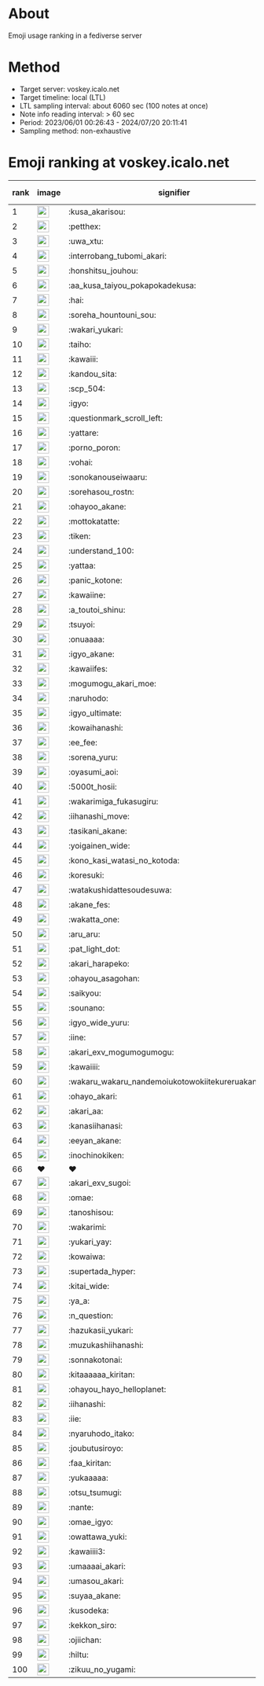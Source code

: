# About
Emoji usage ranking in a fediverse server

# Method
- Target server: voskey.icalo.net
- Target timeline: local (LTL)
- LTL sampling interval: about 6060 sec (100 notes at once)
- Note info reading interval: > 60 sec
- Period: 2023/06/01 00:26:43 - 2024/07/20 20:11:41 
- Sampling method: non-exhaustive

# Emoji ranking at voskey.icalo.net

|rank|image|signifier|type|frequency score|
|----|----|----|----|----|
|1|<img height="24" src="https://voskey.icalo.net/emoji/kusa_akarisou.webp">|:kusa_akarisou:|custom|29190|
|2|<img height="24" src="https://voskey.icalo.net/emoji/petthex.webp">|:petthex:|custom|20829|
|3|<img height="24" src="https://voskey.icalo.net/emoji/uwa_xtu.webp">|:uwa_xtu:|custom|11788|
|4|<img height="24" src="https://voskey.icalo.net/emoji/interrobang_tubomi_akari.webp">|:interrobang_tubomi_akari:|custom|11095|
|5|<img height="24" src="https://voskey.icalo.net/emoji/honshitsu_jouhou.webp">|:honshitsu_jouhou:|custom|8926|
|6|<img height="24" src="https://voskey.icalo.net/emoji/aa_kusa_taiyou_pokapokadekusa.webp">|:aa_kusa_taiyou_pokapokadekusa:|custom|8381|
|7|<img height="24" src="https://voskey.icalo.net/emoji/hai.webp">|:hai:|custom|7809|
|8|<img height="24" src="https://voskey.icalo.net/emoji/soreha_hountouni_sou.webp">|:soreha_hountouni_sou:|custom|6981|
|9|<img height="24" src="https://voskey.icalo.net/emoji/wakari_yukari.webp">|:wakari_yukari:|custom|6747|
|10|<img height="24" src="https://voskey.icalo.net/emoji/taiho.webp">|:taiho:|custom|6619|
|11|<img height="24" src="https://voskey.icalo.net/emoji/kawaiii.webp">|:kawaiii:|custom|5956|
|12|<img height="24" src="https://voskey.icalo.net/emoji/kandou_sita.webp">|:kandou_sita:|custom|5949|
|13|<img height="24" src="https://voskey.icalo.net/emoji/scp_504.webp">|:scp_504:|custom|5663|
|14|<img height="24" src="https://voskey.icalo.net/emoji/igyo.webp">|:igyo:|custom|4455|
|15|<img height="24" src="https://voskey.icalo.net/emoji/questionmark_scroll_left.webp">|:questionmark_scroll_left:|custom|4386|
|16|<img height="24" src="https://voskey.icalo.net/emoji/yattare.webp">|:yattare:|custom|4354|
|17|<img height="24" src="https://voskey.icalo.net/emoji/porno_poron.webp">|:porno_poron:|custom|4301|
|18|<img height="24" src="https://voskey.icalo.net/emoji/vohai.webp">|:vohai:|custom|4079|
|19|<img height="24" src="https://voskey.icalo.net/emoji/sonokanouseiwaaru.webp">|:sonokanouseiwaaru:|custom|4062|
|20|<img height="24" src="https://voskey.icalo.net/emoji/sorehasou_rostn.webp">|:sorehasou_rostn:|custom|3914|
|21|<img height="24" src="https://voskey.icalo.net/emoji/ohayoo_akane.webp">|:ohayoo_akane:|custom|3816|
|22|<img height="24" src="https://voskey.icalo.net/emoji/mottokatatte.webp">|:mottokatatte:|custom|3692|
|23|<img height="24" src="https://voskey.icalo.net/emoji/tiken.webp">|:tiken:|custom|3575|
|24|<img height="24" src="https://voskey.icalo.net/emoji/understand_100.webp">|:understand_100:|custom|3512|
|25|<img height="24" src="https://voskey.icalo.net/emoji/yattaa.webp">|:yattaa:|custom|3505|
|26|<img height="24" src="https://voskey.icalo.net/emoji/panic_kotone.webp">|:panic_kotone:|custom|3345|
|27|<img height="24" src="https://voskey.icalo.net/emoji/kawaiine.webp">|:kawaiine:|custom|3251|
|28|<img height="24" src="https://voskey.icalo.net/emoji/a_toutoi_shinu.webp">|:a_toutoi_shinu:|custom|3228|
|29|<img height="24" src="https://voskey.icalo.net/emoji/tsuyoi.webp">|:tsuyoi:|custom|3196|
|30|<img height="24" src="https://voskey.icalo.net/emoji/onuaaaa.webp">|:onuaaaa:|custom|3026|
|31|<img height="24" src="https://voskey.icalo.net/emoji/igyo_akane.webp">|:igyo_akane:|custom|2973|
|32|<img height="24" src="https://voskey.icalo.net/emoji/kawaiifes.webp">|:kawaiifes:|custom|2823|
|33|<img height="24" src="https://voskey.icalo.net/emoji/mogumogu_akari_moe.webp">|:mogumogu_akari_moe:|custom|2781|
|34|<img height="24" src="https://voskey.icalo.net/emoji/naruhodo.webp">|:naruhodo:|custom|2752|
|35|<img height="24" src="https://voskey.icalo.net/emoji/igyo_ultimate.webp">|:igyo_ultimate:|custom|2734|
|36|<img height="24" src="https://voskey.icalo.net/emoji/kowaihanashi.webp">|:kowaihanashi:|custom|2678|
|37|<img height="24" src="https://voskey.icalo.net/emoji/ee_fee.webp">|:ee_fee:|custom|2517|
|38|<img height="24" src="https://voskey.icalo.net/emoji/sorena_yuru.webp">|:sorena_yuru:|custom|2502|
|39|<img height="24" src="https://voskey.icalo.net/emoji/oyasumi_aoi.webp">|:oyasumi_aoi:|custom|2442|
|40|<img height="24" src="https://voskey.icalo.net/emoji/5000t_hosii.webp">|:5000t_hosii:|custom|2440|
|41|<img height="24" src="https://voskey.icalo.net/emoji/wakarimiga_fukasugiru.webp">|:wakarimiga_fukasugiru:|custom|2403|
|42|<img height="24" src="https://voskey.icalo.net/emoji/iihanashi_move.webp">|:iihanashi_move:|custom|2356|
|43|<img height="24" src="https://voskey.icalo.net/emoji/tasikani_akane.webp">|:tasikani_akane:|custom|2164|
|44|<img height="24" src="https://voskey.icalo.net/emoji/yoigainen_wide.webp">|:yoigainen_wide:|custom|2122|
|45|<img height="24" src="https://voskey.icalo.net/emoji/kono_kasi_watasi_no_kotoda.webp">|:kono_kasi_watasi_no_kotoda:|custom|2102|
|46|<img height="24" src="https://voskey.icalo.net/emoji/koresuki.webp">|:koresuki:|custom|2097|
|47|<img height="24" src="https://voskey.icalo.net/emoji/watakushidattesoudesuwa.webp">|:watakushidattesoudesuwa:|custom|2095|
|48|<img height="24" src="https://voskey.icalo.net/emoji/akane_fes.webp">|:akane_fes:|custom|2085|
|49|<img height="24" src="https://voskey.icalo.net/emoji/wakatta_one.webp">|:wakatta_one:|custom|2079|
|50|<img height="24" src="https://voskey.icalo.net/emoji/aru_aru.webp">|:aru_aru:|custom|2048|
|51|<img height="24" src="https://voskey.icalo.net/emoji/pat_light_dot.webp">|:pat_light_dot:|custom|2015|
|52|<img height="24" src="https://voskey.icalo.net/emoji/akari_harapeko.webp">|:akari_harapeko:|custom|1965|
|53|<img height="24" src="https://voskey.icalo.net/emoji/ohayou_asagohan.webp">|:ohayou_asagohan:|custom|1955|
|54|<img height="24" src="https://voskey.icalo.net/emoji/saikyou.webp">|:saikyou:|custom|1930|
|55|<img height="24" src="https://voskey.icalo.net/emoji/sounano.webp">|:sounano:|custom|1902|
|56|<img height="24" src="https://voskey.icalo.net/emoji/igyo_wide_yuru.webp">|:igyo_wide_yuru:|custom|1820|
|57|<img height="24" src="https://voskey.icalo.net/emoji/iine.webp">|:iine:|custom|1803|
|58|<img height="24" src="https://voskey.icalo.net/emoji/akari_exv_mogumogumogu.webp">|:akari_exv_mogumogumogu:|custom|1793|
|59|<img height="24" src="https://voskey.icalo.net/emoji/kawaiiii.webp">|:kawaiiii:|custom|1777|
|60|<img height="24" src="https://voskey.icalo.net/emoji/wakaru_wakaru_nandemoiukotowokiitekureruakanetyan.webp">|:wakaru_wakaru_nandemoiukotowokiitekureruakanetyan:|custom|1707|
|61|<img height="24" src="https://voskey.icalo.net/emoji/ohayo_akari.webp">|:ohayo_akari:|custom|1654|
|62|<img height="24" src="https://voskey.icalo.net/emoji/akari_aa.webp">|:akari_aa:|custom|1636|
|63|<img height="24" src="https://voskey.icalo.net/emoji/kanasiihanasi.webp">|:kanasiihanasi:|custom|1630|
|64|<img height="24" src="https://voskey.icalo.net/emoji/eeyan_akane.webp">|:eeyan_akane:|custom|1608|
|65|<img height="24" src="https://voskey.icalo.net/emoji/inochinokiken.webp">|:inochinokiken:|custom|1607|
|66|❤|❤|unicode|1606|
|67|<img height="24" src="https://voskey.icalo.net/emoji/akari_exv_sugoi.webp">|:akari_exv_sugoi:|custom|1604|
|68|<img height="24" src="https://voskey.icalo.net/emoji/omae.webp">|:omae:|custom|1599|
|69|<img height="24" src="https://voskey.icalo.net/emoji/tanoshisou.webp">|:tanoshisou:|custom|1576|
|70|<img height="24" src="https://voskey.icalo.net/emoji/wakarimi.webp">|:wakarimi:|custom|1557|
|71|<img height="24" src="https://voskey.icalo.net/emoji/yukari_yay.webp">|:yukari_yay:|custom|1536|
|72|<img height="24" src="https://voskey.icalo.net/emoji/kowaiwa.webp">|:kowaiwa:|custom|1492|
|73|<img height="24" src="https://voskey.icalo.net/emoji/supertada_hyper.webp">|:supertada_hyper:|custom|1482|
|74|<img height="24" src="https://voskey.icalo.net/emoji/kitai_wide.webp">|:kitai_wide:|custom|1474|
|75|<img height="24" src="https://voskey.icalo.net/emoji/ya_a.webp">|:ya_a:|custom|1462|
|76|<img height="24" src="https://voskey.icalo.net/emoji/n_question.webp">|:n_question:|custom|1424|
|77|<img height="24" src="https://voskey.icalo.net/emoji/hazukasii_yukari.webp">|:hazukasii_yukari:|custom|1418|
|78|<img height="24" src="https://voskey.icalo.net/emoji/muzukashiihanashi.webp">|:muzukashiihanashi:|custom|1329|
|79|<img height="24" src="https://voskey.icalo.net/emoji/sonnakotonai.webp">|:sonnakotonai:|custom|1329|
|80|<img height="24" src="https://voskey.icalo.net/emoji/kitaaaaaa_kiritan.webp">|:kitaaaaaa_kiritan:|custom|1325|
|81|<img height="24" src="https://voskey.icalo.net/emoji/ohayou_hayo_helloplanet.webp">|:ohayou_hayo_helloplanet:|custom|1316|
|82|<img height="24" src="https://voskey.icalo.net/emoji/iihanashi.webp">|:iihanashi:|custom|1314|
|83|<img height="24" src="https://voskey.icalo.net/emoji/iie.webp">|:iie:|custom|1292|
|84|<img height="24" src="https://voskey.icalo.net/emoji/nyaruhodo_itako.webp">|:nyaruhodo_itako:|custom|1274|
|85|<img height="24" src="https://voskey.icalo.net/emoji/joubutusiroyo.webp">|:joubutusiroyo:|custom|1272|
|86|<img height="24" src="https://voskey.icalo.net/emoji/faa_kiritan.webp">|:faa_kiritan:|custom|1250|
|87|<img height="24" src="https://voskey.icalo.net/emoji/yukaaaaa.webp">|:yukaaaaa:|custom|1247|
|88|<img height="24" src="https://voskey.icalo.net/emoji/otsu_tsumugi.webp">|:otsu_tsumugi:|custom|1237|
|89|<img height="24" src="https://voskey.icalo.net/emoji/nante.webp">|:nante:|custom|1237|
|90|<img height="24" src="https://voskey.icalo.net/emoji/omae_igyo.webp">|:omae_igyo:|custom|1220|
|91|<img height="24" src="https://voskey.icalo.net/emoji/owattawa_yuki.webp">|:owattawa_yuki:|custom|1212|
|92|<img height="24" src="https://voskey.icalo.net/emoji/kawaiiii3.webp">|:kawaiiii3:|custom|1186|
|93|<img height="24" src="https://voskey.icalo.net/emoji/umaaaai_akari.webp">|:umaaaai_akari:|custom|1170|
|94|<img height="24" src="https://voskey.icalo.net/emoji/umasou_akari.webp">|:umasou_akari:|custom|1157|
|95|<img height="24" src="https://voskey.icalo.net/emoji/suyaa_akane.webp">|:suyaa_akane:|custom|1157|
|96|<img height="24" src="https://voskey.icalo.net/emoji/kusodeka.webp">|:kusodeka:|custom|1153|
|97|<img height="24" src="https://voskey.icalo.net/emoji/kekkon_siro.webp">|:kekkon_siro:|custom|1152|
|98|<img height="24" src="https://voskey.icalo.net/emoji/ojiichan.webp">|:ojiichan:|custom|1149|
|99|<img height="24" src="https://voskey.icalo.net/emoji/hiltu.webp">|:hiltu:|custom|1118|
|100|<img height="24" src="https://voskey.icalo.net/emoji/zikuu_no_yugami.webp">|:zikuu_no_yugami:|custom|1118|
